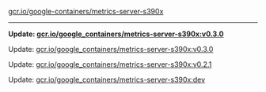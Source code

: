[gcr.io/google-containers/metrics-server-s390x](https://hub.docker.com/r/cruse/metrics-server-s390x/tags/) 

----
**Update: [gcr.io/google_containers/metrics-server-s390x:v0.3.0](https://hub.docker.com/r/cruse/metrics-server-s390x/tags/)**

Update: [gcr.io/google_containers/metrics-server-s390x:v0.3.0](https://hub.docker.com/r/cruse/metrics-server-s390x/tags/)

Update: [gcr.io/google_containers/metrics-server-s390x:v0.2.1](https://hub.docker.com/r/cruse/metrics-server-s390x/tags/)

Update: [gcr.io/google_containers/metrics-server-s390x:dev](https://hub.docker.com/r/cruse/metrics-server-s390x/tags/)

